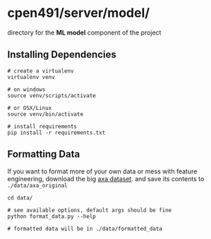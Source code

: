 # cpen491/server/model/
directory for the **ML model** component of the project

## Installing Dependencies
```
# create a virtualenv
virtualenv venv

# on windows
source venv/scripts/activate

# or OSX/Linux
source venv/bin/activate

# install requirements
pip install -r requirements.txt

```

## Formatting Data
If you want to format more of your own data or mess with feature engineering, download the big
[axa dataset](https://github.com/ChicagoBoothML/DATA___Kaggle___AXADriverTelematicsAnalysis).
and save its contents to ```./data/axa_original```

```
cd data/

# see available options, default args should be fine
python format_data.py --help

# formatted data will be in ./data/formatted_data
```
